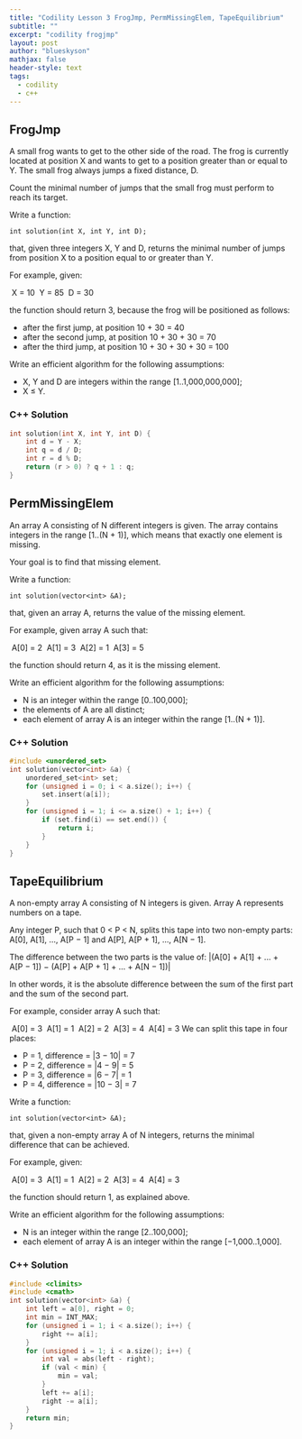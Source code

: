 ```yaml
---
title: "Codility Lesson 3 FrogJmp, PermMissingElem, TapeEquilibrium"
subtitle: ""
excerpt: "codility frogjmp"
layout: post
author: "blueskyson"
mathjax: false
header-style: text
tags:
  - codility
  - c++
---
```


## FrogJmp

A small frog wants to get to the other side of the road. The frog is currently located at position X and wants to get to a position greater than or equal to Y. The small frog always jumps a fixed distance, D.

Count the minimal number of jumps that the small frog must perform to reach its target.

Write a function:

```non
int solution(int X, int Y, int D);
```

that, given three integers X, Y and D, returns the minimal number of jumps from position X to a position equal to or greater than Y.

For example, given:

&nbsp;X = 10
&nbsp;Y = 85
&nbsp;D = 30

the function should return 3, because the frog will be positioned as follows:
- after the first jump, at position 10 + 30 = 40
- after the second jump, at position 10 + 30 + 30 = 70
- after the third jump, at position 10 + 30 + 30 + 30 = 100

Write an efficient algorithm for the following assumptions:
- X, Y and D are integers within the range [1..1,000,000,000];
- X ≤ Y.
  
### C++ Solution

```cpp
int solution(int X, int Y, int D) {
    int d = Y - X;
    int q = d / D;
    int r = d % D;
    return (r > 0) ? q + 1 : q;
}
```

## PermMissingElem

An array A consisting of N different integers is given. The array contains integers in the range [1..(N + 1)], which means that exactly one element is missing.

Your goal is to find that missing element.

Write a function:

```non
int solution(vector<int> &A);
```

that, given an array A, returns the value of the missing element.

For example, given array A such that:

&nbsp;A[0] = 2
&nbsp;A[1] = 3
&nbsp;A[2] = 1
&nbsp;A[3] = 5

the function should return 4, as it is the missing element.

Write an efficient algorithm for the following assumptions:
- N is an integer within the range [0..100,000];
- the elements of A are all distinct;
- each element of array A is an integer within the range [1..(N + 1)].

### C++ Solution

```cpp
#include <unordered_set>
int solution(vector<int> &a) {
    unordered_set<int> set;
    for (unsigned i = 0; i < a.size(); i++) {
        set.insert(a[i]);
    }
    for (unsigned i = 1; i <= a.size() + 1; i++) {
        if (set.find(i) == set.end()) {
            return i;
        }
    }
}
```

## TapeEquilibrium

A non-empty array A consisting of N integers is given. Array A represents numbers on a tape.

Any integer P, such that 0 < P < N, splits this tape into two non-empty parts: A[0], A[1], ..., A[P − 1] and A[P], A[P + 1], ..., A[N − 1].

The difference between the two parts is the value of: |(A[0] + A[1] + ... + A[P − 1]) − (A[P] + A[P + 1] + ... + A[N − 1])|

In other words, it is the absolute difference between the sum of the first part and the sum of the second part.

For example, consider array A such that:

&nbsp;A[0] = 3
&nbsp;A[1] = 1
&nbsp;A[2] = 2
&nbsp;A[3] = 4
&nbsp;A[4] = 3
We can split this tape in four places:

- P = 1, difference = \|3 − 10\| = 7
- P = 2, difference = \|4 − 9\| = 5
- P = 3, difference = \|6 − 7\| = 1
- P = 4, difference = \|10 − 3\| = 7

Write a function:

```non
int solution(vector<int> &A);
```

that, given a non-empty array A of N integers, returns the minimal difference that can be achieved.

For example, given:

&nbsp;A[0] = 3
&nbsp;A[1] = 1
&nbsp;A[2] = 2
&nbsp;A[3] = 4
&nbsp;A[4] = 3

the function should return 1, as explained above.

Write an efficient algorithm for the following assumptions:

- N is an integer within the range [2..100,000];
- each element of array A is an integer within the range [−1,000..1,000].

### C++ Solution

```cpp
#include <climits>
#include <cmath>
int solution(vector<int> &a) {
    int left = a[0], right = 0;
    int min = INT_MAX;
    for (unsigned i = 1; i < a.size(); i++) {
        right += a[i];
    }
    for (unsigned i = 1; i < a.size(); i++) {
        int val = abs(left - right);
        if (val < min) {
            min = val;
        }
        left += a[i];
        right -= a[i];
    }
    return min;
}
```